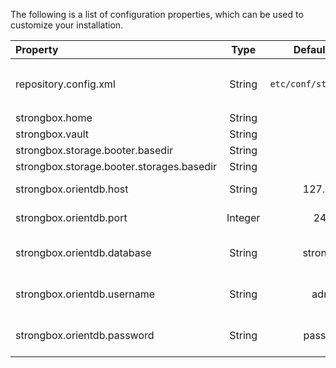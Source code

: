 The following is a list of configuration properties, which can be used to customize your installation.

| Property   |   Type   | Default Value | Description | 
|:-----------|:--------:|:-------------:|-------------|
| repository.config.xml | String | `etc/conf/strongbox.xml` | The path to the `strongbox.xml` file. |
| strongbox.home | String |  |  |
| strongbox.vault | String |  |  |
| strongbox.storage.booter.basedir | String |  |  |
| strongbox.storage.booter.storages.basedir | String |  |  |
| strongbox.orientdb.host | String | 127.0.0.1 | The host for OrientDB. |
| strongbox.orientdb.port | Integer | 2424 | The port for OrientDB. |
| strongbox.orientdb.database | String | strongbox | The name of the OrientDB database. |
| strongbox.orientdb.username | String | admin | The admin username for OrientDB. |
| strongbox.orientdb.password | String | password | The password for OrientDB. |
